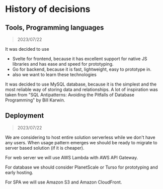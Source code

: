 # History of decisions

## Tools, Programming languages

> 2023/07/22

It was decided to use

- Svelte for frontend, because it has excellent support for native JS libraries and has ease and speed for prototyping.
- Go for backend, because it is fast, lightweight, easy to prototype in.
- also we want to learn these technologies

It was decided to use MySQL database, because it is the simplest and the most reliable way of storing data and relationships. A lot of inspiration was taken from "SQL Antipatterns: Avoiding the Pitfalls of Database Programming" by Bill Karwin.

## Deployment

> 2023/07/22

We are considering to host entire solution serverless while we don't have any users. When usage pattern emerges we should be ready to migrate to server based solution (if it is cheaper).

For web server we will use AWS Lambda with AWS API Gateway. 

For database we should consider PlanetScale or Turso for prototyping and early hosting.

For SPA we will use Amazon S3 and Amazon CloudFront.
